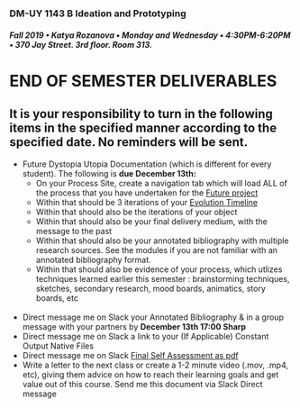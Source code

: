 ### DM-UY 1143 B Ideation and Prototyping
##### Fall 2019 • Katya Rozanova • Monday and Wednesday • 4:30PM-6:20PM • 370 Jay Street. 3rd floor. Room 313.  


# END OF SEMESTER DELIVERABLES

 
## It is your responsibility to turn in the following items in the specified manner according to the specified date. No reminders will be sent.

<ul>
<li>Future Dystopia Utopia Documentation (which is different for every student). The following is <strong> due December 13th: </strong> <br> 
	<ul> 
		<li> On your Process Site, create a navigation tab which will load ALL of the process that you have undertaken for the <a href="future.md">Future project</a></li>
		<li> Within that should be 3 iterations of your <a href="narrative_timeline.md"> Evolution Timeline </a></li>
		<li> Within that should also be the iterations of your object</li>
		<li> Within that should also be your final delivery medium, with the message to the past </li>
		<li> Within that should also be your annotated bibliography with multiple research sources. See the modules if you are not familiar with an annotated bibliography format. </li>
		<li> Within that should also be evidence of your process, which utlizes techniques learned earlier this semester : brainstorming techniques, sketches, secondary research, mood boards, animatics, story boards, etc </li>
	</ul></li> <br> 
<li>Direct message me on Slack your  Annotated Bibliography &amp; in a group message with your partners by <strong> December 13th 17:00 Sharp </strong></li>
<li> Direct message me on Slack a link to your (If Applicable) Constant Output Native Files </li>
<li>Direct message me on Slack <a href = "I&P_final_self_assessment_2018.pdf"> Final Self Assessment as pdf </a> </li>
<Li>Write a letter to the next class or create a 1-2 minute video (.mov, .mp4, etc), giving them advice on how to reach their learning goals and get value out of this course. Send me this document via Slack Direct message </li>
</ul>





